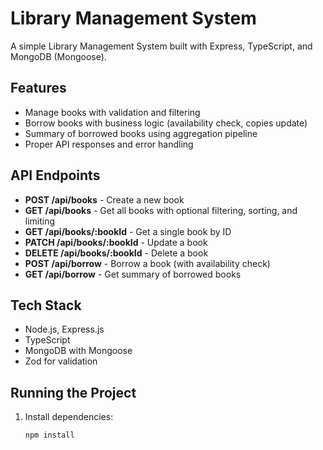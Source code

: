 # Library Management System

A simple Library Management System built with Express, TypeScript, and MongoDB (Mongoose).

## Features

- Manage books with validation and filtering
- Borrow books with business logic (availability check, copies update)
- Summary of borrowed books using aggregation pipeline
- Proper API responses and error handling

## API Endpoints

- **POST /api/books** - Create a new book  
- **GET /api/books** - Get all books with optional filtering, sorting, and limiting  
- **GET /api/books/:bookId** - Get a single book by ID  
- **PATCH /api/books/:bookId** - Update a book  
- **DELETE /api/books/:bookId** - Delete a book  
- **POST /api/borrow** - Borrow a book (with availability check)  
- **GET /api/borrow** - Get summary of borrowed books  

## Tech Stack

- Node.js, Express.js
- TypeScript
- MongoDB with Mongoose
- Zod for validation

## Running the Project

1. Install dependencies:  
   ```bash
   npm install
